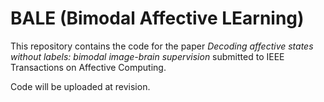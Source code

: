 # BALE (Bimodal Affective LEarning)
This repository contains the code for the paper *Decoding affective states without labels: bimodal image-brain supervision* submitted to IEEE Transactions on Affective Computing. 

Code will be uploaded at revision.
